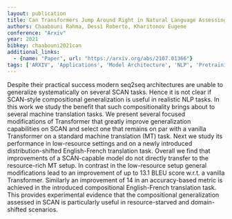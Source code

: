 ```yaml
---
layout: publication
title: Can Transformers Jump Around Right in Natural Language Assessing Performance Transfer from SCAN
authors: Chaabouni Rahma, Dessì Roberto, Kharitonov Eugene
conference: "Arxiv"
year: 2021
bibkey: chaabouni2021can
additional_links:
  - {name: "Paper", url: "https://arxiv.org/abs/2107.01366"}
tags: ['ARXIV', 'Applications', 'Model Architecture', 'NLP', 'Pretraining Methods', 'Reinforcement Learning', 'Transformer']
---
```

Despite their practical success modern seq2seq architectures are unable to generalize systematically on several SCAN tasks. Hence it is not clear if SCAN-style compositional generalization is useful in realistic NLP tasks. In this work we study the benefit that such compositionality brings about to several machine translation tasks. We present several focused modifications of Transformer that greatly improve generalization capabilities on SCAN and select one that remains on par with a vanilla Transformer on a standard machine translation (MT) task. Next we study its performance in low-resource settings and on a newly introduced distribution-shifted English-French translation task. Overall we find that improvements of a SCAN-capable model do not directly transfer to the resource-rich MT setup. In contrast in the low-resource setup general modifications lead to an improvement of up to 13.1 BLEU score w.r.t. a vanilla Transformer. Similarly an improvement of 14 in an accuracy-based metric is achieved in the introduced compositional English-French translation task. This provides experimental evidence that the compositional generalization assessed in SCAN is particularly useful in resource-starved and domain-shifted scenarios.
